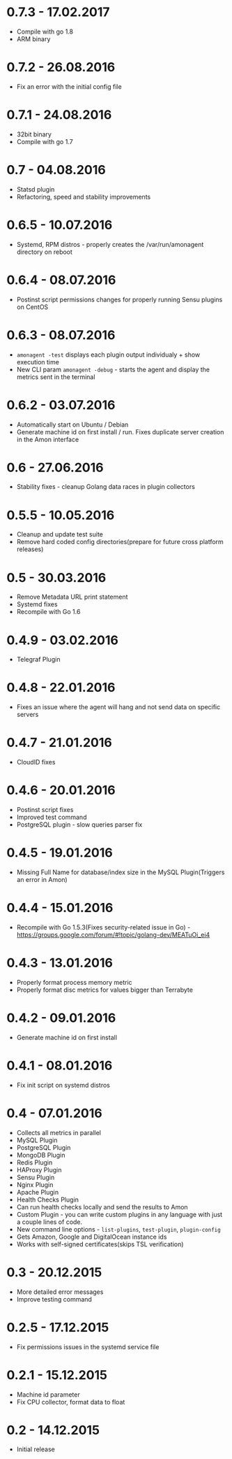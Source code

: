 0.7.3 - 17.02.2017
==============

* Compile with go 1.8
* ARM binary


0.7.2 - 26.08.2016
==============

* Fix an error with the initial config file


0.7.1 - 24.08.2016
==============

* 32bit binary
* Compile with go 1.7


0.7 - 04.08.2016
==============

* Statsd plugin
* Refactoring, speed and stability improvements

0.6.5 - 10.07.2016
==============

* Systemd, RPM distros - properly creates the /var/run/amonagent directory on reboot

0.6.4 - 08.07.2016
==============

* Postinst script permissions changes for properly running Sensu plugins on CentOS

0.6.3 - 08.07.2016
==============

* `amonagent -test` displays each plugin output individualy + show execution time
* New CLI param `amonagent -debug` - starts the agent and display the metrics sent in the terminal

0.6.2 - 03.07.2016
==============

* Automatically start on Ubuntu / Debian
* Generate machine id on first install / run. Fixes duplicate server creation in the Amon interface

0.6 - 27.06.2016
==============

* Stability fixes - cleanup Golang data races in plugin collectors

0.5.5 - 10.05.2016
==============

* Cleanup and update test suite
* Remove hard coded config directories(prepare for future cross platform releases)


0.5 - 30.03.2016
==============

* Remove Metadata URL print statement
* Systemd fixes
* Recompile with Go 1.6


0.4.9 - 03.02.2016
==============

* Telegraf Plugin

0.4.8 - 22.01.2016
==============

* Fixes an issue where the agent will hang and not send data on specific servers

0.4.7 - 21.01.2016
==============

* CloudID fixes


0.4.6 - 20.01.2016
==============

* Postinst script fixes
* Improved test command
* PostgreSQL plugin - slow queries parser fix

0.4.5 - 19.01.2016
==============

* Missing Full Name for database/index size in the MySQL Plugin(Triggers an error in Amon)


0.4.4 - 15.01.2016
==============

* Recompile with Go 1.5.3(Fixes security-related issue in Go) - https://groups.google.com/forum/#!topic/golang-dev/MEATuOi_ei4

0.4.3 - 13.01.2016
==============

* Properly format process memory metric
* Properly format disc metrics for values bigger than Terrabyte

0.4.2 - 09.01.2016
==============

* Generate machine id on first install

0.4.1 - 08.01.2016
==============

* Fix init script on systemd distros

0.4 - 07.01.2016
==============

* Collects all metrics in parallel
* MySQL Plugin
* PostgreSQL Plugin
* MongoDB Plugin
* Redis Plugin
* HAProxy Plugin
* Sensu Plugin
* Nginx Plugin
* Apache Plugin
* Health Checks Plugin
* Can run health checks locally and send the results to Amon
* Custom Plugin - you can write custom plugins in any language with just a couple lines of code.
* New command line options - `list-plugins`, `test-plugin`, `plugin-config`
* Gets Amazon, Google and DigitalOcean instance ids
* Works with self-signed certificates(skips TSL verification)

0.3 - 20.12.2015
==============

* More detailed error messages
* Improve testing command

0.2.5 - 17.12.2015
==============

* Fix permissions issues in the systemd service file

0.2.1 - 15.12.2015
==============

* Machine id parameter
* Fix CPU collector, format data to float

0.2 - 14.12.2015
==============

* Initial release
